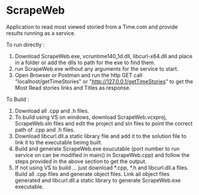 # ScrapeWeb
Application to read most viewed storied from a Time.com and provide results running as a service.

To run directly :
1. Download ScrapeWeb.exe, vcruntime140_1d.dll, libcurl-x64.dll and place in a folder or add the dlls to path for the exe to find them.
2. run ScrapeWeb.exe without any arguments for the service to start.
3. Open Browser or Postman and run the http GET call "localhost/getTimeStories" or "http://127.0.0.1/getTimeStories" to get the Most Read stories links and Titles as response.

To Build :
1. Download all .cpp and .h files.
2. To build using VS on windows, download ScrapeWeb.vcxproj, ScrapeWeb.sln files and edit the project and sln files to point the correct path of .cpp and .h files.
3. Download libcurl.dll.a static library file and add it to the solution file to link it to the executable beimg built.
4. Build and generate ScrapeWeb.exe exucutable (port number to run service on can be modified in main() in ScrapeWeb.cpp) and follow the steps provided in the above section to get the output.
5. If not using VS to build ... just download *.cpp, *.h and libcurl.dll.a files.
   Build all .cpp files and generate object files. Link all object files generated and libcurl.dll.a static library to generate ScrapeWeb.exe executable.

